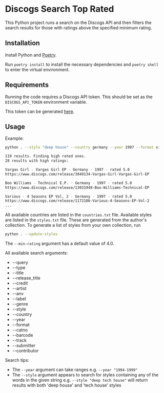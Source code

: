 # Discogs Search Top Rated

This Python project runs a search on the Discogs API and then filters the search results for those with ratings above 
the specified minimum rating.

## Installation

Install Python and [Poetry](https://python-poetry.org/). 

Run `poetry install` to install the necessary dependencies and `poetry shell` to enter
the virtual environment.

## Requirements

Running the code requires a Discogs API token. This should be set as the `DISCOGS_API_TOKEN` environment variable.

This token can be generated [here](https://www.discogs.com/settings/developers).

## Usage

Example:

``` bash
python . --style "deep house" --country germany --year 1997 --format vinyl --min-rating 4.5

119 results. Finding high rated ones.
28 results with high ratings:

Vargas Girl - Vargas Girl EP - Germany - 1997 - rated 5.0
https://www.discogs.com/release/3049134-Vargas-Girl-Vargas-Girl-EP

Boo Williams - Technical E.P. - Germany - 1997 - rated 5.0
https://www.discogs.com/release/13031948-Boo-Williams-Technical-EP

Various - 4 Seasons EP Vol. 2 - Germany - 1997 - rated 5.0
https://www.discogs.com/release/1172186-Various-4-Seasons-EP-Vol-2
...
```

All available countries are listed in the `countries.txt` file. Available styles are listed in the `styles.txt` file. 
These are generated from the author's collection. To generate a list of styles from your own collection, run

``` bash
python . --update-styles
```

The `--min-rating` argument has a default value of 4.0.

All available search arguments:
* --query
* --type
* --title
* --release_title
* --credit
* --artist
* --anv
* --label
* --genre
* --style
* --country
* --year
* --format
* --catno
* --barcode
* --track
* --submitter
* --contributor

Search tips:
* The `--year` argument can take ranges e.g. `--year "1994-1999"`
* The `--style` argument appears to search for styles containing any of the words in the given string e.g. `--style "deep tech house"` will return results with both 'deep house' and 'tech house' styles
